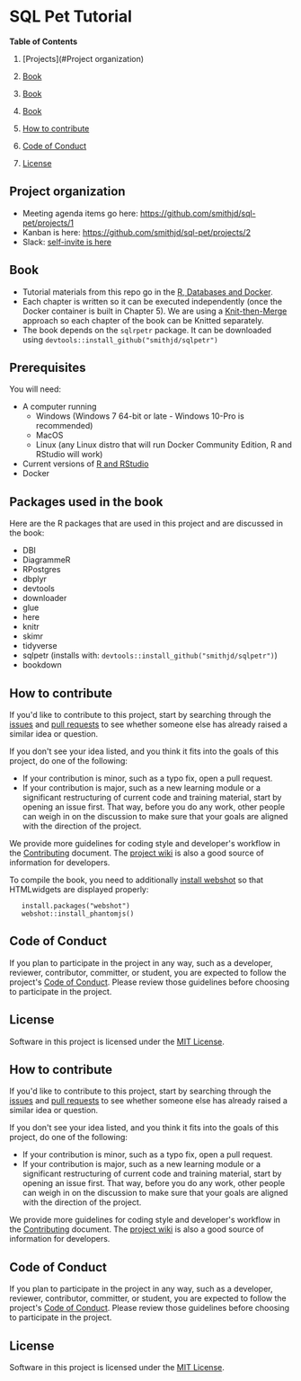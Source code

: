 # SQL Pet Tutorial

**Table of Contents**

1. [Projects](#Project organization)
1. [Book](#Book)
1. [Book](#Book)
1. [Book](#Book)

1. [How to contribute](#how-to-contribute)
1. [Code of Conduct](#code-of-conduct)
1. [License](#license)

## Project organization

* Meeting agenda items go here: https://github.com/smithjd/sql-pet/projects/1
* Kanban is here: https://github.com/smithjd/sql-pet/projects/2 
* Slack: [self-invite is here](http://pdxdata.org/slack/)

## Book

* Tutorial materials from this repo go in the [R, Databases and Docker](https://smithjd.github.io/sql-pet/).
* Each chapter is written so it can be executed independently (once the Docker container is built in Chapter 5). We are using a [Knit-then-Merge](https://bookdown.org/yihui/bookdown/new-session.html) approach so each chapter of the book can be Knitted separately.  
* The book depends on the `sqlrpetr` package.  It can be downloaded using `devtools::install_github("smithjd/sqlpetr")`

## Prerequisites
You will need:

* A computer running 
  + Windows (Windows 7 64-bit or late - Windows 10-Pro is recommended)
  + MacOS
  + Linux (any Linux distro that will run Docker Community Edition, R and RStudio will work)
* Current versions of [R and RStudio](https://www.datacamp.com/community/tutorials/installing-R-windows-mac-ubuntu)
* Docker 

## Packages used in the book

Here are the R packages that are used in this project and are discussed in the book:

* DBI
* DiagrammeR
* RPostgres
* dbplyr
* devtools
* downloader
* glue
* here
* knitr
* skimr
* tidyverse
* sqlpetr (installs with: `devtools::install_github("smithjd/sqlpetr")`)
* bookdown

## How to contribute
If you'd like to contribute to this project, start by searching through the [issues](https://github.com/smithjd/sql-pet/issues) and [pull requests](https://github.com/smithjd/sql-pet/pulls) to see whether someone else has already raised a similar idea or question.

If you don't see your idea listed, and you think it fits into the goals of this project, do one of the following:

* If your contribution is minor, such as a typo fix, open a pull request.
* If your contribution is major, such as a new learning module or a significant restructuring of current code and training material, start by opening an issue first. That way, before you do any work, other people can weigh in on the discussion to make sure that your goals are aligned with the direction of the project.

We provide more guidelines for coding style and developer's workflow in the [Contributing](https://github.com/smithjd/sql-pet/blob/master/Contributing.md) document. The [project wiki](https://github.com/smithjd/sql-pet/wiki) is also a good source of information for developers.

To compile the book, you need to additionally [install webshot](https://bookdown.org/yihui/bookdown/html-widgets.html) so that HTMLwidgets are displayed properly:

```
   install.packages("webshot")
   webshot::install_phantomjs()
```

## Code of Conduct
If you plan to participate in the project in any way, such as a developer, reviewer, contributor, committer, or student, you are expected to follow the project's [Code of Conduct](https://github.com/smithjd/sql-pet/blob/master/CODE_OF_CONDUCT.md). Please review those guidelines before choosing to participate in the project.

## License
Software in this project is licensed under the [MIT License](https://github.com/smithjd/sql-pet/blob/master/LICENSE).


## How to contribute
If you'd like to contribute to this project, start by searching through the [issues](https://github.com/smithjd/sql-pet/issues) and [pull requests](https://github.com/smithjd/sql-pet/pulls) to see whether someone else has already raised a similar idea or question.

If you don't see your idea listed, and you think it fits into the goals of this project, do one of the following:

* If your contribution is minor, such as a typo fix, open a pull request.
* If your contribution is major, such as a new learning module or a significant restructuring of current code and training material, start by opening an issue first. That way, before you do any work, other people can weigh in on the discussion to make sure that your goals are aligned with the direction of the project.

We provide more guidelines for coding style and developer's workflow in the [Contributing](https://github.com/smithjd/sql-pet/blob/master/Contributing.md) document. The [project wiki](https://github.com/smithjd/sql-pet/wiki) is also a good source of information for developers.

## Code of Conduct
If you plan to participate in the project in any way, such as a developer, reviewer, contributor, committer, or student, you are expected to follow the project's [Code of Conduct](https://github.com/smithjd/sql-pet/blob/master/CODE_OF_CONDUCT.md). Please review those guidelines before choosing to participate in the project.

## License
Software in this project is licensed under the [MIT License](https://github.com/smithjd/sql-pet/blob/master/LICENSE).

